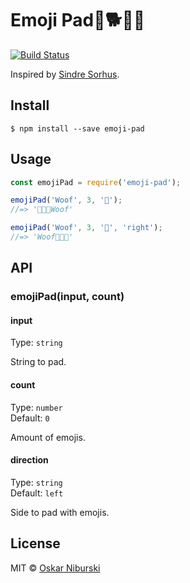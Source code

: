 # Emoji Pad🐶🐕🐩🐺

[![Build Status](https://travis-ci.org/raksonibs/emoji-pad.svg?branch=master)](https://travis-ci.org/raksonibs/emoji-pad)

Inspired by [Sindre Sorhus](https://sindresorhus.com).


## Install

```
$ npm install --save emoji-pad
```


## Usage

```js
const emojiPad = require('emoji-pad');

emojiPad('Woof', 3, '🐶');
//=> '🐶🐶🐶Woof'

emojiPad('Woof', 3, '🐶', 'right');
//=> 'Woof🐶🐶🐶'
```


## API

### emojiPad(input, count)

#### input

Type: `string`

String to pad.

#### count

Type: `number`<br>
Default: `0`

Amount of emojis.

#### direction

Type: `string`<br>
Default: `left`

Side to pad with emojis.

## License

MIT © [Oskar Niburski](https://raksonibs.github.io)